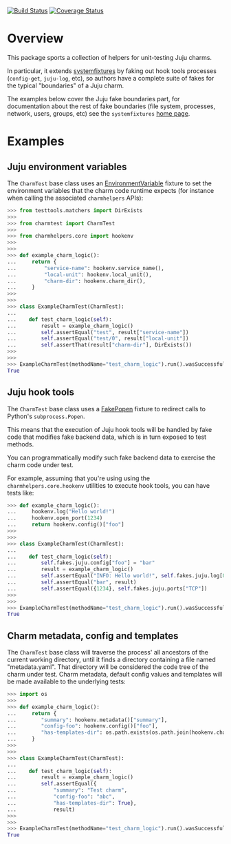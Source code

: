 [![Build Status](https://travis-ci.org/freeekanayaka/charm-test.svg?branch=master)](https://travis-ci.org/freeekanayaka/charm-test) [![Coverage Status](https://coveralls.io/repos/github/freeekanayaka/charm-test/badge.svg?branch=master)](https://coveralls.io/github/freeekanayaka/charm-test?branch=master)

# Overview

This package sports a collection of helpers for unit-testing Juju charms.

In particular, it extends [systemfixtures](https://github.com/freeekanayaka/system-fixtures)
by faking out hook tools processes (`config-get`, `juju-log`, etc), so
authors have a complete suite of fakes for the typical "boundaries"
of a Juju charm.

The examples below cover the Juju fake boundaries part, for documentation
about the rest of fake boundaries (file system, processes, network, users,
groups, etc) see the `systemfixtures` [home page](https://github.com/freeekanayaka/system-fixtures).

# Examples

## Juju environment variables

The `CharmTest` base class uses an [EnvironmentVariable](https://github.com/testing-cabal/fixtures/blob/master/fixtures/_fixtures/environ.py)
fixture to set the environment variables that the charm code runtime
expects (for instance when calling the associated `charmhelpers` APIs):


```python
>>> from testtools.matchers import DirExists
>>>
>>> from charmtest import CharmTest
>>>
>>> from charmhelpers.core import hookenv
>>>
>>>
>>> def example_charm_logic():
...     return {
...         "service-name": hookenv.service_name(),
...         "local-unit": hookenv.local_unit(),
...         "charm-dir": hookenv.charm_dir(),
...     }
>>>
>>>
>>> class ExampleCharmTest(CharmTest):
...
...    def test_charm_logic(self):
...        result = example_charm_logic()
...        self.assertEqual("test", result["service-name"])
...        self.assertEqual("test/0", result["local-unit"])
...        self.assertThat(result["charm-dir"], DirExists())
>>>
>>>
>>> ExampleCharmTest(methodName="test_charm_logic").run().wasSuccessful()
True

```

## Juju hook tools

The `CharmTest` base class uses a [FakePopen](https://github.com/testing-cabal/fixtures/blob/master/fixtures/_fixtures/popen.py)
fixture to redirect calls to Python's `subprocess.Popen`.

This means that the execution of Juju hook tools will be handled by fake code
that modifies fake backend data, which is in turn exposed to test methods.

You can programmatically modify such fake backend data to exercise the charm
code under test.

For example, assuming that you're using using the `charmhelpers.core.hookenv`
utilities to execute hook tools, you can have tests like:


```python
>>> def example_charm_logic():
...     hookenv.log("Hello world!")
...     hookenv.open_port(1234)
...     return hookenv.config()["foo"]
>>>
>>>
>>> class ExampleCharmTest(CharmTest):
...
...    def test_charm_logic(self):
...        self.fakes.juju.config["foo"] = "bar"
...        result = example_charm_logic()
...        self.assertEqual("INFO: Hello world!", self.fakes.juju.log[0])
...        self.assertEqual("bar", result)
...        self.assertEqual({1234}, self.fakes.juju.ports["TCP"])
>>>
>>>
>>> ExampleCharmTest(methodName="test_charm_logic").run().wasSuccessful()
True

```

## Charm metadata, config and templates

The `CharmTest` base class will traverse the process' all ancestors of the
current working directory, until it finds a directory containing a file
named "metadata.yaml". That directory will be considered the code tree of the
charm under test. Charm metadata, default config values and templates will
be made available to the underlying tests:

```python
>>> import os
>>>
>>> def example_charm_logic():
...     return {
...        "summary": hookenv.metadata()["summary"],
...        "config-foo": hookenv.config()["foo"],
...        "has-templates-dir": os.path.exists(os.path.join(hookenv.charm_dir(), "templates")),
...     }
>>>
>>>
>>> class ExampleCharmTest(CharmTest):
...
...    def test_charm_logic(self):
...        result = example_charm_logic()
...        self.assertEqual({
...            "summary": "Test charm",
...            "config-foo": "abc",
...            "has-templates-dir": True},
...            result)
>>>
>>>
>>> ExampleCharmTest(methodName="test_charm_logic").run().wasSuccessful()
True

```
